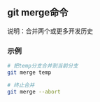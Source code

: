 ## git merge命令
说明：合并两个或更多开发历史

### 示例

```sh
# 把temp分支合并到当前分支
git merge temp

# 终止合并
git merge --abort
```
